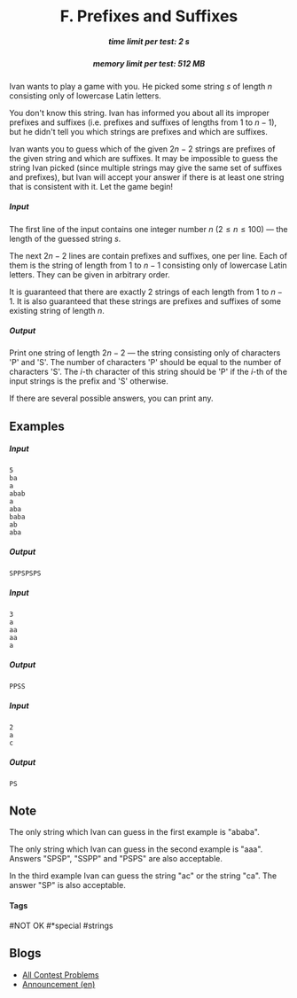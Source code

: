 <h1 style='text-align: center;'> F. Prefixes and Suffixes</h1>

<h5 style='text-align: center;'>time limit per test: 2 s</h5>
<h5 style='text-align: center;'>memory limit per test: 512 MB</h5>

Ivan wants to play a game with you. He picked some string $s$ of length $n$ consisting only of lowercase Latin letters. 

You don't know this string. Ivan has informed you about all its improper prefixes and suffixes (i.e. prefixes and suffixes of lengths from $1$ to $n-1$), but he didn't tell you which strings are prefixes and which are suffixes.

Ivan wants you to guess which of the given $2n-2$ strings are prefixes of the given string and which are suffixes. It may be impossible to guess the string Ivan picked (since multiple strings may give the same set of suffixes and prefixes), but Ivan will accept your answer if there is at least one string that is consistent with it. Let the game begin!

##### Input

The first line of the input contains one integer number $n$ ($2 \le n \le 100$) — the length of the guessed string $s$.

The next $2n-2$ lines are contain prefixes and suffixes, one per line. Each of them is the string of length from $1$ to $n-1$ consisting only of lowercase Latin letters. They can be given in arbitrary order.

It is guaranteed that there are exactly $2$ strings of each length from $1$ to $n-1$. It is also guaranteed that these strings are prefixes and suffixes of some existing string of length $n$.

##### Output

Print one string of length $2n-2$ — the string consisting only of characters 'P' and 'S'. The number of characters 'P' should be equal to the number of characters 'S'. The $i$-th character of this string should be 'P' if the $i$-th of the input strings is the prefix and 'S' otherwise.

If there are several possible answers, you can print any.

## Examples

##### Input


```text
5
ba
a
abab
a
aba
baba
ab
aba
```
##### Output


```text
SPPSPSPS
```
##### Input


```text
3
a
aa
aa
a
```
##### Output


```text
PPSS
```
##### Input


```text
2
a
c
```
##### Output


```text
PS
```
## Note

The only string which Ivan can guess in the first example is "ababa".

The only string which Ivan can guess in the second example is "aaa". Answers "SPSP", "SSPP" and "PSPS" are also acceptable.

In the third example Ivan can guess the string "ac" or the string "ca". The answer "SP" is also acceptable.



#### Tags 

#NOT OK #*special #strings 

## Blogs
- [All Contest Problems](../Kotlin_Heroes:_Practice_7.md)
- [Announcement (en)](../blogs/Announcement_(en).md)
